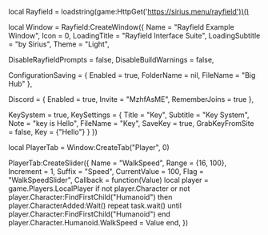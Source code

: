 local Rayfield = loadstring(game:HttpGet('https://sirius.menu/rayfield'))()

local Window = Rayfield:CreateWindow({
   Name = "Rayfield Example Window",
   Icon = 0,
   LoadingTitle = "Rayfield Interface Suite",
   LoadingSubtitle = "by Sirius",
   Theme = "Light",

   DisableRayfieldPrompts = false,
   DisableBuildWarnings = false,

   ConfigurationSaving = {
      Enabled = true,
      FolderName = nil,
      FileName = "Big Hub"
   },

   Discord = {
      Enabled = true,
      Invite = "MzhfAsME",
      RememberJoins = true
   },

   KeySystem = true,
   KeySettings = {
      Title = "Key",
      Subtitle = "Key System",
      Note = "key is Hello",
      FileName = "Key",
      SaveKey = true,
      GrabKeyFromSite = false,
      Key = {"Hello"}
   }
})

local PlayerTab = Window:CreateTab("Player", 0)

PlayerTab:CreateSlider({
   Name = "WalkSpeed",
   Range = {16, 100},
   Increment = 1,
   Suffix = "Speed",
   CurrentValue = 100,
   Flag = "WalkSpeedSlider",
   Callback = function(Value)
      local player = game.Players.LocalPlayer
      if not player.Character or not player.Character:FindFirstChild("Humanoid") then
         player.CharacterAdded:Wait()
         repeat task.wait() until player.Character:FindFirstChild("Humanoid")
      end
      player.Character.Humanoid.WalkSpeed = Value
   end,
})
